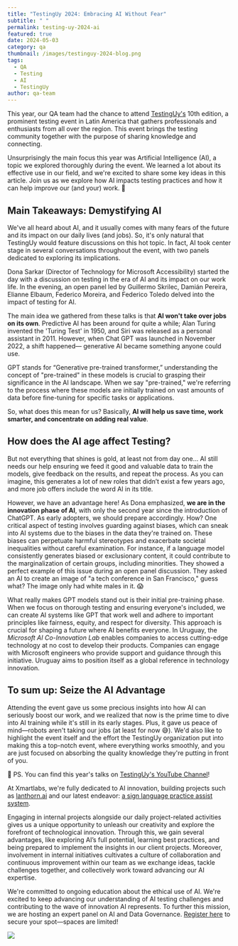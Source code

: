 ```yaml
---
title: "TestingUy 2024: Embracing AI Without Fear"
subtitle: " "
permalink: testing-uy-2024-ai
featured: true
date: 2024-05-03
category: qa
thumbnail: /images/testinguy-2024-blog.png
tags:
  - QA
  - Testing
  - AI
  - TestingUy
author: qa-team
---
```

This year, our QA team had the chance to attend [TestingUy's](https://testinguy.org/) 10th edition, a prominent testing event in Latin America that gathers professionals and enthusiasts from all over the region. This event brings the testing community together with the purpose of sharing knowledge and connecting.

Unsurprisingly the main focus this year was Artificial Intelligence (AI), a topic we explored thoroughly during the event. We learned a lot about its effective use in our field, and we're excited to share some key ideas in this article. Join us as we explore how AI impacts testing practices and how it can help improve our (and your) work. 🚀

## Main Takeaways: Demystifying AI

We've all heard about AI, and it usually comes with many fears of the future and its impact on our daily lives (and jobs). So, it's only natural that TestingUy would feature discussions on this hot topic. In fact, AI took center stage in several conversations throughout the event, with two panels dedicated to exploring its implications.

Dona Sarkar (Director of Technology for Microsoft Accessibility) started the day with a discussion on testing in the era of AI and its impact on our work life. In the evening, an open panel led by Guillermo Skrilec, Damián Pereira, Elianne Elbaum, Federico Moreira, and Federico Toledo delved into the impact of testing for AI.

The main idea we gathered from these talks is that **AI won't take over jobs on its own**. Predictive AI has been around for quite a while; Alan Turing invented the 'Turing Test' in 1950, and Siri was released as a personal assistant in 2011. However, when Chat GPT was launched in November 2022, a shift happened— generative AI became something anyone could use.

GPT stands for “Generative pre-trained transformer,” understanding the concept of "pre-trained" in these models is crucial to grasping their significance in the AI landscape. When we say "pre-trained," we're referring to the process where these models are initially trained on vast amounts of data before fine-tuning for specific tasks or applications.

So, what does this mean for us? Basically, **AI will help us save time, work smarter, and concentrate on adding real value**.

## How does the AI age affect Testing?

But not everything that shines is gold, at least not from day one… AI still needs our help ensuring we feed it good and valuable data to train the models, give feedback on the results, and repeat the process. As you can imagine, this generates a lot of new roles that didn’t exist a few years ago, and more job offers include the word AI in its title.

However, we have an advantage here! As Dona emphasized, **we are in the innovation phase of AI**, with only the second year since the introduction of ChatGPT. As early adopters, we should prepare accordingly. How? One critical aspect of testing involves guarding against biases, which can sneak into AI systems due to the biases in the data they're trained on. These biases can perpetuate harmful stereotypes and exacerbate societal inequalities without careful examination. For instance, if a language model consistently generates biased or exclusionary content, it could contribute to the marginalization of certain groups, including minorities. They showed a perfect example of this issue during an open panel discussion. They asked an AI to create an image of "a tech conference in San Francisco," guess what? The image only had white males in it. 😱

What really makes GPT models stand out is their initial pre-training phase. When we focus on thorough testing and ensuring everyone's included, we can create AI systems like GPT that work well and adhere to important principles like fairness, equity, and respect for diversity. This approach is crucial for shaping a future where AI benefits everyone. In Uruguay, the *Microsoft AI Co-Innovation Lab* enables companies to access cutting-edge technology at no cost to develop their products. Companies can engage with Microsoft engineers who provide support and guidance through this initiative. Uruguay aims to position itself as a global reference in technology innovation.

## To sum up: Seize the AI Advantage

Attending the event gave us some precious insights into how AI can seriously boost our work, and we realized that now is the prime time to dive into AI training while it's still in its early stages. Plus, it gave us peace of mind—robots aren't taking our jobs (at least for now 😅). We'd also like to highlight the event itself and the effort the TestingUy organization put into making this a top-notch event, where everything works smoothly, and you are just focused on absorbing the quality knowledge they're putting in front of you.

👀﻿ PS. You can find this year's talks on [TestingUy's YouTube Channel](https://www.youtube.com/c/TestingUy)!

At Xmartlabs, we're fully dedicated to AI innovation, building projects such as [lanthorn.ai](http://lanthorn.ai/) and our latest endeavor: [a sign language practice assist system](https://blog.xmartlabs.com/blog/machine-learning-sign-language-recognition/).

Engaging in internal projects alongside our daily project-related activities gives us a unique opportunity to unleash our creativity and explore the forefront of technological innovation. Through this, we gain several advantages, like exploring AI’s full potential, learning best practices, and being prepared to implement the insights in our client projects. Moreover, involvement in internal initiatives cultivates a culture of collaboration and continuous improvement within our team as we exchange ideas, tackle challenges together, and collectively work toward advancing our AI expertise.

We're committed to ongoing education about the ethical use of AI. We're excited to keep advancing our understanding of AI testing challenges and contributing to the wave of innovation AI represents. To further this mission, we are hosting an expert panel on AI and Data Governance. [Register here](https://lu.ma/wuajojk8) to secure your spot—spaces are limited!

![](/images/linkedin-google-forms-1.2.png)
